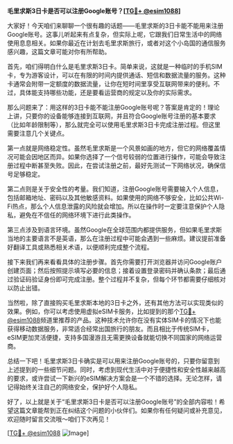 **毛里求斯3日卡是否可以注册Google账号？[[TG💪+ @esim1088](https://t.me/s/esim1088)]**

大家好！今天咱们来聊聊一个很有趣的话题——毛里求斯的3日卡能不能用来注册Google账号。这事儿听起来有点复杂，但实际上呢，它跟我们日常生活中的网络使用息息相关。如果你最近在计划去毛里求斯旅行，或者对这个小岛国的通信服务感兴趣，这篇文章可能对你有所帮助。

首先，咱们得明白什么是毛里求斯3日卡。简单来说，这就是一种临时的手机SIM卡，专为游客设计，可以在有限的时间内提供通话、短信和数据流量的服务。这种卡通常会附带一定额度的数据流量，让你在短时间里享受互联网带来的便利。不过，具体能支持哪些功能，还是要看运营商的规定以及你的实际需求。

那么问题来了：用这样的3日卡能不能注册Google账号呢？答案是肯定的！理论上讲，只要你的设备能够连接到互联网，并且符合Google账号注册的基本要求（比如年龄限制等），那么就完全可以使用毛里求斯3日卡完成注册过程。但这里需要注意几个关键点。

第一点就是网络稳定性。虽然毛里求斯是一个风景如画的地方，但它的网络覆盖情况可能会因地区而异。如果你选择了一个信号较弱的位置进行操作，可能会导致注册过程中断甚至失败。因此，在尝试注册之前，最好先测试一下网络状况，确保信号足够稳定。

第二点则是关于安全性的考量。我们知道，注册Google账号需要输入个人信息，包括邮箱地址、密码以及其他敏感资料。如果使用的网络不够安全，比如公共Wi-Fi热点，那么个人信息泄露的风险就会增加。所以在操作时一定要注意保护个人隐私，避免在不信任的网络环境下进行此类操作。

第三点涉及到语言环境。虽然Google在全球范围内都提供服务，但如果毛里求斯当地的主要语言不是英语，那么在注册过程中可能会遇到一些麻烦。建议提前准备好翻译工具或熟悉相关术语，以便顺利完成整个流程。

接下来我们再来看看具体的注册步骤。首先你需要打开浏览器并访问Google账户创建页面；然后按照提示填写必要的信息；接着设置登录密码并确认条款；最后通过验证码验证身份即可完成注册。整个过程并不复杂，但每个环节都需要仔细核对以防止出错。

当然啦，除了直接购买毛里求斯本地的3日卡之外，还有其他方法可以实现类似的效果。例如，你可以考虑使用虚拟eSIM卡服务，比如提到的那个[TG💪+ @esim1088](https://t.me/s/esim1088)频道里推荐的产品。这种技术允许你在没有实体SIM卡的情况下也能获得移动数据服务，非常适合经常出国旅行的朋友。而且相比于传统SIM卡，eSIM更加灵活便捷，支持多国漫游且无需更换设备就能切换不同国家的网络运营商。

总结一下吧！毛里求斯3日卡确实是可以用来注册Google账号的，只要你留意到上述提到的一些细节问题。同时，考虑到现代生活中对于便捷性和安全性越来越高的要求，或许尝试一下新兴的eSIM解决方案会是一个不错的选择。无论怎样，请记得始终关注自己的网络安全，保护好个人隐私。

好了，以上就是关于“毛里求斯3日卡是否可以注册Google账号”的全部内容啦！希望这篇文章能帮到正在纠结这个问题的小伙伴们。如果你有任何疑问或补充意见，欢迎随时留言交流哦～咱们下次再见！

[[TG💪+ @esim1088](https://t.me/s/esim1088) ![Image](https://i.postimg.cc/4NQfJmqS/Snipaste-2025-05-13-00-14-12.png)]